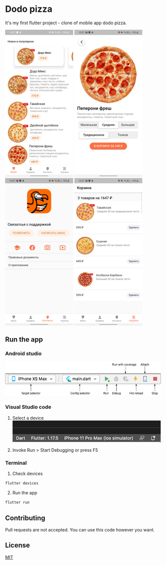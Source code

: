 # Dodo pizza

It's my first flutter project - clone of mobile app dodo pizza.

<p float="left">
  <img src="demo/1.jpg" width="220">
  <img src="demo/2.jpg" width="220">
  <img src="demo/3.jpg" width="220">
  <img src="demo/4.jpg" width="220">
</p>

## Run the app

### Android studio

![](demo/android.png)

### Visual Studio code

1. Select a device
![](demo/code.png)

2. Invoke Run > Start Debugging or press F5


### Terminal

1. Check devices

```bash
flutter devices
```

2. Run the app

```bash
flutter run
```

## Contributing
Pull requests are not accepted. You can use this code however you want.

## License
[MIT](https://choosealicense.com/licenses/mit/)
